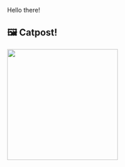 Hello there!



## 🖼️ Catpost!

<sub>
    <img src="https://cdn2.thecatapi.com/images/MTYwNTU4NQ.jpg" height="256">
</sub>

